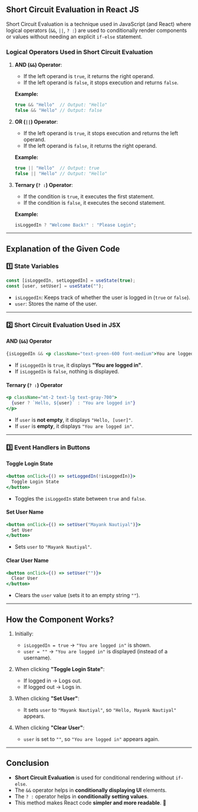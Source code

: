 ## **Short Circuit Evaluation in React JS**
Short Circuit Evaluation is a technique used in JavaScript (and React) where logical operators (`&&`, `||`, `? :`) are used to conditionally render components or values without needing an explicit `if-else` statement.

### **Logical Operators Used in Short Circuit Evaluation**
1. **AND (`&&`) Operator**:  
   - If the left operand is `true`, it returns the right operand.
   - If the left operand is `false`, it stops execution and returns `false`.

   **Example:**
   ```js
   true && "Hello"  // Output: "Hello"
   false && "Hello" // Output: false
   ```

2. **OR (`||`) Operator**:  
   - If the left operand is `true`, it stops execution and returns the left operand.
   - If the left operand is `false`, it returns the right operand.

   **Example:**
   ```js
   true || "Hello"  // Output: true
   false || "Hello" // Output: "Hello"
   ```

3. **Ternary (`? :`) Operator**:  
   - If the condition is `true`, it executes the first statement.
   - If the condition is `false`, it executes the second statement.

   **Example:**
   ```js
   isLoggedIn ? "Welcome Back!" : "Please Login";
   ```

---

## **Explanation of the Given Code**
### **1️⃣ State Variables**
```js
const [isLoggedIn, setLoggedIn] = useState(true);
const [user, setUser] = useState("");
```
- `isLoggedIn`: Keeps track of whether the user is logged in (`true` or `false`).
- `user`: Stores the name of the user.

---

### **2️⃣ Short Circuit Evaluation Used in JSX**
#### **AND (`&&`) Operator**
```jsx
{isLoggedIn && <p className="text-green-600 font-medium">You are logged in</p>}
```
- If `isLoggedIn` is `true`, it displays **"You are logged in"**.
- If `isLoggedIn` is `false`, nothing is displayed.

#### **Ternary (`? :`) Operator**
```jsx
<p className="mt-2 text-lg text-gray-700">
  {user ? `Hello, ${user}` : "You are logged in"}
</p>
```
- If `user` is **not empty**, it displays `"Hello, [user]"`.
- If `user` is **empty**, it displays `"You are logged in"`.

---

### **3️⃣ Event Handlers in Buttons**
#### **Toggle Login State**
```jsx
<button onClick={() => setLoggedIn(!isLoggedIn)}>
  Toggle Login State
</button>
```
- Toggles the `isLoggedIn` state between `true` and `false`.

#### **Set User Name**
```jsx
<button onClick={() => setUser("Mayank Nautiyal")}>
  Set User
</button>
```
- Sets `user` to `"Mayank Nautiyal"`.

#### **Clear User Name**
```jsx
<button onClick={() => setUser("")}>
  Clear User
</button>
```
- Clears the `user` value (sets it to an empty string `""`).

---

## **How the Component Works?**
1. Initially:
   - `isLoggedIn = true` → `"You are logged in"` is shown.
   - `user = ""` → `"You are logged in"` is displayed (instead of a username).

2. When clicking **"Toggle Login State"**:
   - If logged in → Logs out.
   - If logged out → Logs in.

3. When clicking **"Set User"**:
   - It sets `user` to `"Mayank Nautiyal"`, so `"Hello, Mayank Nautiyal"` appears.

4. When clicking **"Clear User"**:
   - `user` is set to `""`, so `"You are logged in"` appears again.

---

## **Conclusion**
- **Short Circuit Evaluation** is used for conditional rendering without `if-else`.
- The `&&` operator helps in **conditionally displaying UI** elements.
- The `? :` operator helps in **conditionally setting values**.
- This method makes React code **simpler and more readable**. 🚀